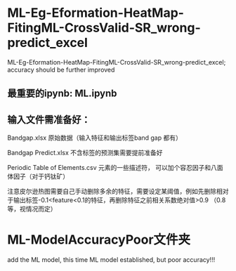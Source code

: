 # ML-Eg-Eformation-HeatMap-FitingML-CrossValid-SR_wrong-predict_excel
ML-Eg-Eformation-HeatMap-FitingML-CrossValid-SR_wrong-predict_excel; accuracy should be further improved


## 最重要的ipynb:    ML.ipynb


## 输入文件需准备好：

Bandgap.xlsx 原始数据（输入特征和输出标签band gap 都有）


Bandgap Predict.xlsx   不含标签的预测集需要提前准备好


Periodic Table of Elements.csv   元素的一些描述符， 可以加个容忍因子和八面体因子（对于钙钛矿）


注意皮尔逊热图需要自己手动删除多余的特征，需要设定某阈值，例如先删除相对于输出标签-0.1<feature<0.1的特征，再删除特征之前相关系数绝对值>0.9 （0.8等，视情况而定）



# ML-ModelAccuracyPoor文件夹
add the ML model, this time ML model established, but poor accuracy!!!
